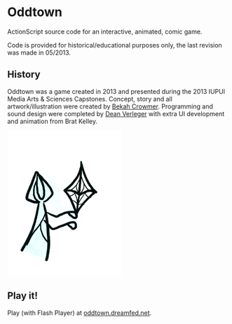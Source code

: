 # Oddtown

ActionScript source code for an interactive, animated, comic game.

Code is provided for historical/educational purposes only, the last revision was made in 05/2013.

## History

Oddtown was a game created in 2013 and presented during the 2013 IUPUI Media Arts & Sciences Capstones. Concept, story and all artwork/illustration were created by [Bekah Crowmer](https://www.instagram.com/mushmuse/). Programming and sound design were completed by [Dean Verleger](https://github.com/deanbot) with extra UI development and animation from Brat Kelley.

![oddtown moon goddess](https://github.com/deanbot/oddtown/raw/master/oddtown-moon-goddess.png)

## Play it!

Play (with Flash Player) at [oddtown.dreamfed.net](http://oddtown.dreamfed.net).